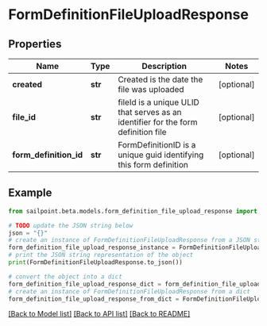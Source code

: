# FormDefinitionFileUploadResponse


## Properties

Name | Type | Description | Notes
------------ | ------------- | ------------- | -------------
**created** | **str** | Created is the date the file was uploaded | [optional] 
**file_id** | **str** | fileId is a unique ULID that serves as an identifier for the form definition file | [optional] 
**form_definition_id** | **str** | FormDefinitionID is a unique guid identifying this form definition | [optional] 

## Example

```python
from sailpoint.beta.models.form_definition_file_upload_response import FormDefinitionFileUploadResponse

# TODO update the JSON string below
json = "{}"
# create an instance of FormDefinitionFileUploadResponse from a JSON string
form_definition_file_upload_response_instance = FormDefinitionFileUploadResponse.from_json(json)
# print the JSON string representation of the object
print(FormDefinitionFileUploadResponse.to_json())

# convert the object into a dict
form_definition_file_upload_response_dict = form_definition_file_upload_response_instance.to_dict()
# create an instance of FormDefinitionFileUploadResponse from a dict
form_definition_file_upload_response_from_dict = FormDefinitionFileUploadResponse.from_dict(form_definition_file_upload_response_dict)
```
[[Back to Model list]](../README.md#documentation-for-models) [[Back to API list]](../README.md#documentation-for-api-endpoints) [[Back to README]](../README.md)


